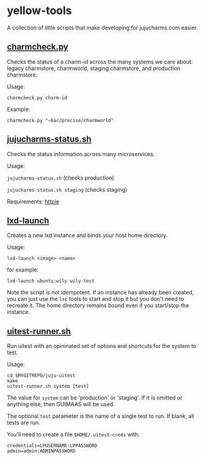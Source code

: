# yellow-tools

A collection of little scripts that make developing for jujucharms.com easier.

[charmcheck.py](charmcheck.py)
------------------------------

Checks the status of a charm-id across the many systems we care about: legacy
charmstore, charmworld, staging charmstore, and production charmstore.

Usage:

`charmcheck.py charm-id`

Example:

`charmcheck.py "~bac/precise/charmworld"`

[jujucharms-status.sh](jujucharms-status.sh)
--------------------------------------------

Checks the status information across many microservices.

Usage:

`jujucharms-status.sh` (checks production)

`jujucharms-status.sh staging` (checks staging)

Requirements:
[httpie](https://pypi.python.org/pypi/httpie)


[lxd-launch](lxd-launch)
------------------------

Creates a new lxd instance and binds your host home directory.

Usage:

`lxd-launch <image> <name>`

for example:

`lxd-launch ubuntu:wily wily-test`

Note the script is not idempotent. If an instance has already been created,
you can just use the `lxc` tools to start and stop it but you don't need to
recreate it.  The home directory remains bound even if you start/stop the
instance.

[uitest-runner.sh](uitest-runner.sh)
------------------------------------

Run uitest with an opininated set of options and shortcuts for the system to
test.

Usage:

```
cd $MYGITREPO/juju-uitest
make
uitest-runner.sh system [test]
```

The value for `system` can be 'production' or 'staging'. If it is omitted or
anything else, then GUIMAAS will be used.

The optional `test` parameter is the name of a single test to run. If blank,
all tests are run.

You'll need to create a file `$HOME/.uitest-creds` with:

```
credentials=LPUSERNAME:LPPASSWORD
admin=admin:ADMINPASSWORD
```
